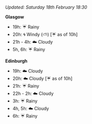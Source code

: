 *Updated: Saturday 18th February 18:30*

**Glasgow**

* 19h: :umbrella: Rainy
* 20h: :cyclone: Windy (:partly_sunny:) [:umbrella: as of 10h]
* 21h - 4h: :cloud: Cloudy
* 5h, 6h: :umbrella: Rainy

**Edinburgh**

* 19h: :cloud: Cloudy
* 20h: :cloud: Cloudy [:umbrella: as of 10h]
* 21h: :umbrella: Rainy
* 22h - 2h: :cloud: Cloudy
* 3h: :umbrella: Rainy
* 4h, 5h: :cloud: Cloudy
* 6h: :umbrella: Rainy
